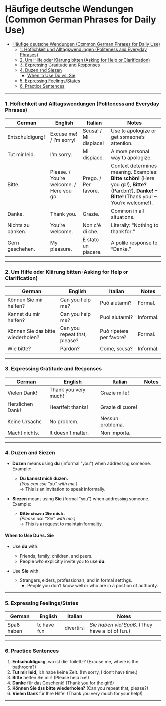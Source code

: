 # Häufige deutsche Wendungen (Common German Phrases for Daily Use)

- [Häufige deutsche Wendungen (Common German Phrases for Daily Use)](#häufige-deutsche-wendungen-common-german-phrases-for-daily-use)
    - [1. Höflichkeit und Alltagswendungen (Politeness and Everyday Phrases)](#1-höflichkeit-und-alltagswendungen-politeness-and-everyday-phrases)
    - [2. Um Hilfe oder Klärung bitten (Asking for Help or Clarification)](#2-um-hilfe-oder-klärung-bitten-asking-for-help-or-clarification)
    - [3. Expressing Gratitude and Responses](#3-expressing-gratitude-and-responses)
    - [4. Duzen and Siezen](#4-duzen-and-siezen)
      - [When to Use Du vs. Sie](#when-to-use-du-vs-sie)
    - [5. Expressing Feelings/States](#5-expressing-feelingsstates)
    - [6. Practice Sentences](#6-practice-sentences)

---

### 1. Höflichkeit und Alltagswendungen (Politeness and Everyday Phrases)

| **German**               | **English**               | **Italian**               | **Notes**                                   |  
|--------------------------|--------------------------|--------------------------|--------------------------------------------|  
| Entschuldigung!          | Excuse me! / I’m sorry!  | Scusa! / Mi dispiace!    | Use to apologize or get someone’s attention. |  
| Tut mir leid.            | I’m sorry.               | Mi dispiace.             | A more personal way to apologize.          |  
| Bitte.                   | Please. / You’re welcome. / Here you go. | Prego. / Per favore. | Context determines meaning. Examples: **Bitte schön!** (Here you go!), **Bitte?** (Pardon?), **Danke! – Bitte!** (Thank you! – You’re welcome!). |  
| Danke.                   | Thank you.               | Grazie.                  | Common in all situations.                  |  
| Nichts zu danken.        | You’re welcome.          | Non c'è di che.          | Literally: “Nothing to thank for.”         |  
| Gern geschehen.          | My pleasure.             | È stato un piacere.      | A polite response to “Danke.”              |  

---

### 2. Um Hilfe oder Klärung bitten (Asking for Help or Clarification)

| **German**               | **English**               | **Italian**               | **Notes**                                   |  
|--------------------------|--------------------------|--------------------------|--------------------------------------------|  
| Können Sie mir helfen?   | Can you help me?         | Può aiutarmi?            | Formal.                                    |  
| Kannst du mir helfen?    | Can you help me?         | Puoi aiutarmi?           | Informal.                                  |  
| Können Sie das bitte wiederholen? | Can you repeat that, please? | Può ripetere per favore? | Formal.                                    |  
| Wie bitte?               | Pardon?                  | Come, scusa?             | Informal.                                  |  

---

### 3. Expressing Gratitude and Responses

| **German**               | **English**               | **Italian**               | **Notes**                                   |  
|--------------------------|--------------------------|--------------------------|--------------------------------------------|  
| Vielen Dank!             | Thank you very much!     | Grazie mille!            |                                            |  
| Herzlichen Dank!         | Heartfelt thanks!        | Grazie di cuore!         |                                            |  
| Keine Ursache.           | No problem.              | Nessun problema.         |                                            |  
| Macht nichts.            | It doesn’t matter.       | Non importa.             |                                            |  

---

### 4. Duzen and Siezen

- **Duzen** means using **du** (informal "you") when addressing someone.  
  Example:  
  - **Du kannst mich duzen.**  
    *(You can use “du” with me.)*  
    → This is an invitation to speak informally.  

- **Siezen** means using **Sie** (formal "you") when addressing someone.  
  Example:  
  - **Bitte siezen Sie mich.**  
    *(Please use “Sie” with me.)*  
    → This is a request to maintain formality.  

#### When to Use Du vs. Sie

- Use **du** with:  
  - Friends, family, children, and peers.  
  - People who explicitly invite you to use **du**.  

- Use **Sie** with:  
  - Strangers, elders, professionals, and in formal settings.  
    - People you don’t know well or who are in a position of authority.  

---

### 5. Expressing Feelings/States

| **German**               | **English**               | **Italian**               | **Notes**                                   |
|--------------------------|--------------------------|--------------------------|--------------------------------------------|
| Spaß haben               | to have fun              | divertirsi               | *Sie haben viel Spaß.* (They have a lot of fun.) |

---

### 6. Practice Sentences

1. **Entschuldigung**, wo ist die Toilette? (Excuse me, where is the bathroom?)  
2. **Tut mir leid**, ich habe keine Zeit. (I’m sorry, I don’t have time.)  
3. **Bitte** helfen Sie mir! (Please help me!)  
4. **Danke** für das Geschenk! (Thank you for the gift!)  
5. **Können Sie das bitte wiederholen?** (Can you repeat that, please?)  
6. **Vielen Dank** für Ihre Hilfe! (Thank you very much for your help!)  

---
